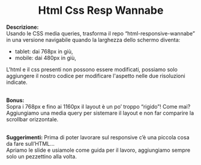 <h1 align="center">Html Css Resp Wannabe</h1>


<b>Descrizione:</b><br>
Usando le CSS media queries, trasforma il repo “html-responsive-wannabe” in una versione navigabile quando la larghezza dello schermo diventa:
<ul><li>tablet: dai 768px in giù,</li>
<li>mobile: dai 480px in giù,</li></ul>
L'html e il css presenti non possono essere modificati, possiamo solo aggiungere il nostro codice per modificare l'aspetto nelle due risoluzioni indicate.<br><br>

<b>Bonus:</b><br>
Sopra i 768px e fino ai 1160px il layout è un po’ troppo “rigido”! Come mai? <br>
Aggiungiamo una media query per sistemare il layout e non far comparire la scrollbar orizzontale.<br><br>

<b>Suggerimenti:</b>
Prima di poter lavorare sul responsive c’è una piccola cosa da fare sull’HTML…<br>
Apriamo le slide e usiamole come guida per il lavoro, aggiungiamo sempre solo un pezzettino alla volta.
